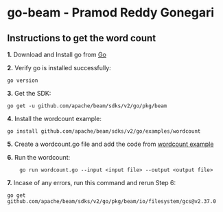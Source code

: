 # go-beam - Pramod Reddy Gonegari

## Instructions to get the word count

**1.** Download and Install go from [Go](https://go.dev/learn/)

**2.** Verify go is installed successfully:
```
go version
```
**3.** Get the SDK:
 ```
 go get -u github.com/apache/beam/sdks/v2/go/pkg/beam
 ```
    
**4.** Install the wordcount example:
```
go install github.com/apache/beam/sdks/v2/go/examples/wordcount
```
    
**5.** Create a wordcount.go file and add the code from [wordcount example](https://github.com/apache/beam/tree/master/sdks/go/examples/wordcount)

**6.** Run the wordcount:
```
    go run wordcount.go --input <input file> --output <output file>
```
    
**7.** Incase of any errors, run this command and rerun Step 6:
```
go get github.com/apache/beam/sdks/v2/go/pkg/beam/io/filesystem/gcs@v2.37.0
```


